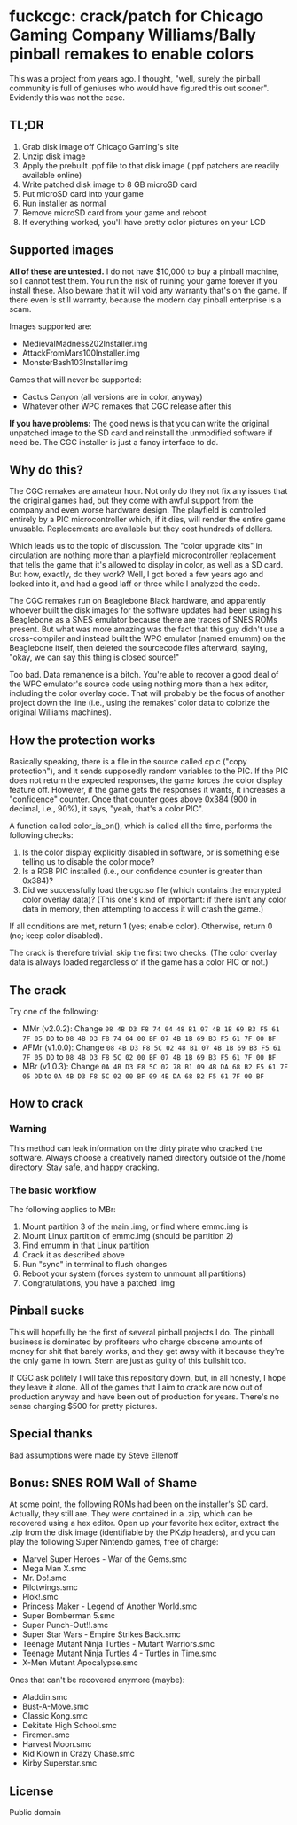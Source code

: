 # fuckcgc: crack/patch for Chicago Gaming Company Williams/Bally pinball remakes to enable colors

This was a project from years ago. I thought, "well, surely the pinball community is full of geniuses who would have figured this out sooner". Evidently this was not the case.

## TL;DR

1. Grab disk image off Chicago Gaming's site
2. Unzip disk image
3. Apply the prebuilt .ppf file to that disk image (.ppf patchers are readily available online)
4. Write patched disk image to 8 GB microSD card
5. Put microSD card into your game
6. Run installer as normal
7. Remove microSD card from your game and reboot
8. If everything worked, you'll have pretty color pictures on your LCD

## Supported images

**All of these are untested.** I do not have $10,000 to buy a pinball machine, so I cannot test them. You run the risk of ruining your game forever if you install these. Also beware that it will void any warranty that's on the game. If there even *is* still warranty, because the modern day pinball enterprise is a scam. 

Images supported are:

* MedievalMadness202Installer.img
* AttackFromMars100Installer.img
* MonsterBash103Installer.img

Games that will never be supported:

* Cactus Canyon (all versions are in color, anyway)
* Whatever other WPC remakes that CGC release after this

**If you have problems:** The good news is that you can write the original unpatched image to the SD card and reinstall the unmodified software if need be. The CGC installer is just a fancy interface to dd.

## Why do this?

The CGC remakes are amateur hour. Not only do they not fix any issues that the original games had, but they come with awful support from the company and even worse hardware design. The playfield is controlled entirely by a PIC microcontroller which, if it dies, will render the entire game unusable. Replacements are available but they cost hundreds of dollars.

Which leads us to the topic of discussion. The "color upgrade kits" in circulation are nothing more than a playfield microcontroller replacement that tells the game that it's allowed to display in color, as well as a SD card. But how, exactly, do they work? Well, I got bored a few years ago and looked into it, and had a good laff or three while I analyzed the code.

The CGC remakes run on Beaglebone Black hardware, and apparently whoever built the disk images for the software updates had been using his Beaglebone as a SNES emulator because there are traces of SNES ROMs present. But what was more amazing was the fact that this guy didn't use a cross-compiler and instead built the WPC emulator (named emumm) on the Beaglebone itself, then deleted the sourcecode files afterward, saying, "okay, we can say this thing is closed source!"

Too bad. Data remanence is a bitch. You're able to recover a good deal of the WPC emulator's source code using nothing more than a hex editor, including the color overlay code. That will probably be the focus of another project down the line (i.e., using the remakes' color data to colorize the original Williams machines).

## How the protection works

Basically speaking, there is a file in the source called cp.c ("copy protection"), and it sends supposedly random variables to the PIC. If the PIC does not return the expected responses, the game forces the color display feature off. However, if the game gets the responses it wants, it increases a "confidence" counter. Once that counter goes above 0x384 (900 in decimal, i.e., 90%), it says, "yeah, that's a color PIC".

A function called color_is_on(), which is called all the time, performs the following checks:

1. Is the color display explicitly disabled in software, or is something else telling us to disable the color mode?
2. Is a RGB PIC installed (i.e., our confidence counter is greater than 0x384)? 
3. Did we successfully load the cgc.so file (which contains the encrypted color overlay data)? (This one's kind of important: if there isn't any color data in memory, then attempting to access it will crash the game.)

If all conditions are met, return 1 (yes; enable color). Otherwise, return 0 (no; keep color disabled).

The crack is therefore trivial: skip the first two checks. (The color overlay data is always loaded regardless of if the game has a color PIC or not.)

## The crack

Try one of the following:

* MMr (v2.0.2): Change `08 4B D3 F8 74 04 48 B1 07 4B 1B 69 B3 F5 61 7F 05 DD` to `08 4B D3 F8 74 04 00 BF 07 4B 1B 69 B3 F5 61 7F 00 BF`
* AFMr (v1.0.0): Change `08 4B D3 F8 5C 02 48 B1 07 4B 1B 69 B3 F5 61 7F 05 DD` to `08 4B D3 F8 5C 02 00 BF 07 4B 1B 69 B3 F5 61 7F 00 BF`
* MBr (v1.0.3): Change `0A 4B D3 F8 5C 02 78 B1 09 4B DA 68 B2 F5 61 7F 05 DD` to `0A 4B D3 F8 5C 02 00 BF 09 4B DA 68 B2 F5 61 7F 00 BF`

## How to crack

### Warning

This method can leak information on the dirty pirate who cracked the software. Always choose a creatively named directory outside of the /home directory. Stay safe, and happy cracking.

### The basic workflow

The following applies to MBr:

1. Mount partition 3 of the main .img, or find where emmc.img is
2. Mount Linux partition of emmc.img (should be partition 2)
3. Find emumm in that Linux partition
4. Crack it as described above
5. Run "sync" in terminal to flush changes
6. Reboot your system (forces system to unmount all partitions)
7. Congratulations, you have a patched .img

## Pinball sucks

This will hopefully be the first of several pinball projects I do. The pinball business is dominated by profiteers who charge obscene amounts of money for shit that barely works, and they get away with it because they're the only game in town. Stern are just as guilty of this bullshit too.

If CGC ask politely I will take this repository down, but, in all honesty, I hope they leave it alone. All of the games that I aim to crack are now out of production anyway and have been out of production for years. There's no sense charging $500 for pretty pictures.

## Special thanks

Bad assumptions were made by Steve Ellenoff

## Bonus: SNES ROM Wall of Shame

At some point, the following ROMs had been on the installer's SD card. Actually, they still are. They were contained in a .zip, which can be recovered using a hex editor. Open up your favorite hex editor, extract the .zip from the disk image (identifiable by the PKzip headers), and you can play the following Super Nintendo games, free of charge:

* Marvel Super Heroes - War of the Gems.smc
* Mega Man X.smc
* Mr. Do!.smc
* Pilotwings.smc
* Plok!.smc
* Princess Maker - Legend of Another World.smc
* Super Bomberman 5.smc
* Super Punch-Out!!.smc
* Super Star Wars - Empire Strikes Back.smc
* Teenage Mutant Ninja Turtles - Mutant Warriors.smc
* Teenage Mutant Ninja Turtles 4 - Turtles in Time.smc
* X-Men Mutant Apocalypse.smc

Ones that can't be recovered anymore (maybe):

* Aladdin.smc
* Bust-A-Move.smc
* Classic Kong.smc
* Dekitate High School.smc
* Firemen.smc
* Harvest Moon.smc
* Kid Klown in Crazy Chase.smc
* Kirby Superstar.smc

## License

Public domain
